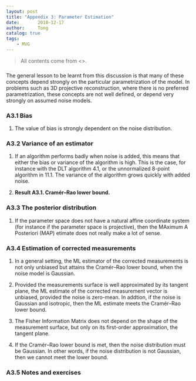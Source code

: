 ```yaml
---
layout: post
title: "Appendix 3: Parameter Estimation"
date:       2018-12-17
author:     Tong
catalog: true
tags:
    - MVG
---
```


> All contents come from <<Multiple View Geometry in Computer Vision>>.

###

The general lesson to be learnt from this discussion is that many of these concepts depend strongly on the particular parametrization of the model. In problems such as 3D projective reconstruction, where there is no preferred parametrization, these concepts are not well defined, or depend very strongly on assumed noise models.

### A3.1 Bias

1. The value of bias is strongly dependent on the noise distribution.

### A3.2 Variance of an estimator

1. If an algorithm performs badly when noise is added, this means that either the bias or variance of the algorithm is high. This is the case, for instance with the DLT algorithm 4.1, or the unnormalized 8-point algorithm in 11.1. The variance of the algorithm grows quickly with added noise.

2. __Result A3.1. Cramér–Rao lower bound.__

### A3.3 The posterior distribution

1. If the parameter space does not have a natural affine coordinate system (for instance if the parameter space is projective), then the MAximum A Posteriori (MAP) etimate does not really make a lot of sense.

### A3.4 Estimation of corrected measurements

1. In a general setting, the ML estimator of the corrected measurements is not only unbiased but attains the Cramér–Rao lower bound, when the noise model is Gaussian.

2. Provided the measurements surface is well approximated by its tangent plane, the ML estimate of the corrected measurement vector is unbiased, provided the noise is zero-mean. In addtion, if the noise is Gaussian and isotropic, then the ML estimate meets the Cramér–Rao lower bound.

3. The Fisher Information Matrix does not depend on the shape of the measurement surface, but only on its first-order approximation, the tangent plane.

4. If the Cramér–Rao lower bound is met, then the noise distribution must be Gaussian. In other words, if the noise distribution is not Gaussian, then we cannot meet the lower bound.

### A3.5 Notes and exercises
